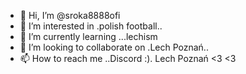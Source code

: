 - 👋 Hi, I’m @sroka8888ofi
- 👀 I’m interested in .polish football..
- 🌱 I’m currently learning ...lechism
- 💞️ I’m looking to collaborate on .Lech Poznań..
- 📫 How to reach me ..Discord :).
Lech Poznań <3 <3
<!---
sroka8888ofi/sroka8888ofi is a ✨ special ✨ repository because its `README.md` (this file) appears on your GitHub profile.
You can click the Preview link to take a look at your changes.
--->
